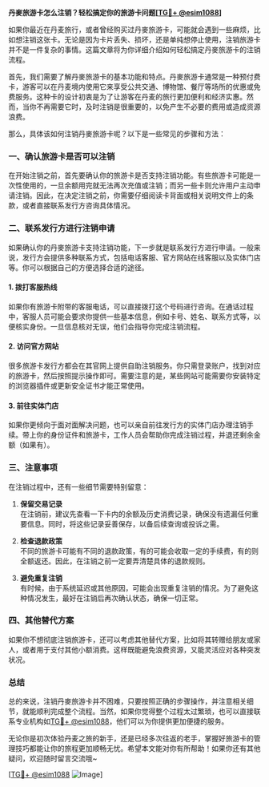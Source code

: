 **丹麥旅游卡怎么注销？轻松搞定你的旅游卡问题[[TG💪+ @esim1088](https://t.me/s/esim1088)]**

如果你最近在丹麦旅行，或者曾经购买过丹麥旅游卡，可能就会遇到一些麻烦，比如想注销这张卡。无论是因为卡片丢失、损坏，还是单纯想停止使用，注销旅游卡并不是一件复杂的事情。这篇文章将为你详细介绍如何轻松搞定丹麥旅游卡的注销流程。

首先，我们需要了解丹麥旅游卡的基本功能和特点。丹麥旅游卡通常是一种预付费卡，游客可以在丹麦境内使用它来享受公共交通、博物馆、餐厅等场所的优惠或免费服务。这种卡的设计初衷是为了让游客在丹麦的旅行更加便利和经济实惠。然而，当你不再需要它时，及时注销是很重要的，以免产生不必要的费用或造成资源浪费。

那么，具体该如何注销丹麥旅游卡呢？以下是一些常见的步骤和方法：

### 一、确认旅游卡是否可以注销

在开始注销之前，首先要确认你的旅游卡是否支持注销功能。有些旅游卡可能是一次性使用的，一旦余额用完就无法再次充值或注销；而另一些卡则允许用户主动申请注销。因此，在决定注销之前，你需要仔细阅读卡背面或相关说明文件上的条款，或者直接联系发行方咨询具体情况。

### 二、联系发行方进行注销申请

如果确认你的丹麥旅游卡支持注销功能，下一步就是联系发行方进行申请。一般来说，发行方会提供多种联系方式，包括电话客服、官方网站在线客服以及实体门店等。你可以根据自己的方便选择合适的途径。

#### 1. **拨打客服热线**
   如果你有旅游卡附带的客服电话，可以直接拨打这个号码进行咨询。在通话过程中，客服人员可能会要求你提供一些基本信息，例如卡号、姓名、联系方式等，以便核实身份。一旦信息核对无误，他们会指导你完成注销流程。

#### 2. **访问官方网站**
   很多旅游卡发行方都会在其官网上提供自助注销服务。你只需登录账户，找到对应的旅游卡，然后按照提示操作即可。需要注意的是，某些网站可能需要你安装特定的浏览器插件或更新安全证书才能正常使用。

#### 3. **前往实体门店**
   如果你更倾向于面对面解决问题，也可以亲自前往发行方的实体门店办理注销手续。带上你的身份证件和旅游卡，工作人员会帮助你完成注销过程，并退还剩余金额（如果有）。

### 三、注意事项

在注销过程中，还有一些细节需要特别留意：

1. **保留交易记录**  
   在注销前，建议先查看一下卡内的余额及历史消费记录，确保没有遗漏任何重要信息。同时，将这些记录妥善保存，以备后续查询或投诉之需。

2. **检查退款政策**  
   不同的旅游卡可能有不同的退款政策，有的可能会收取一定的手续费，有的则全额返还。因此，在注销之前一定要弄清楚具体的退款规则。

3. **避免重复注销**  
   有时候，由于系统延迟或其他原因，可能会出现重复注销的情况。为了避免这种情况发生，最好在注销后再次确认状态，确保一切正常。

### 四、其他替代方案

如果你不想彻底注销旅游卡，还可以考虑其他替代方案，比如将其转赠给朋友或家人，或者用于支付其他小额消费。这样既能避免浪费资源，又能灵活应对各种突发状况。

### 总结

总的来说，注销丹麥旅游卡并不困难，只要按照正确的步骤操作，并注意相关细节，就能顺利完成整个流程。当然，如果你觉得整个过程太过繁琐，也可以直接联系专业机构如[TG💪+ @esim1088](https://t.me/s/esim1088)，他们可以为你提供更加便捷的服务。

无论你是初次体验丹麦之旅的新手，还是已经多次往返的老手，掌握好旅游卡的管理技巧都能让你的旅程更加顺畅无忧。希望本文能对你有所帮助！如果你还有其他疑问，欢迎随时留言交流哦~

[[TG💪+ @esim1088](https://t.me/s/esim1088) ![Image](https://i.postimg.cc/4NQfJmqS/Snipaste-2025-05-13-00-14-12.png)]